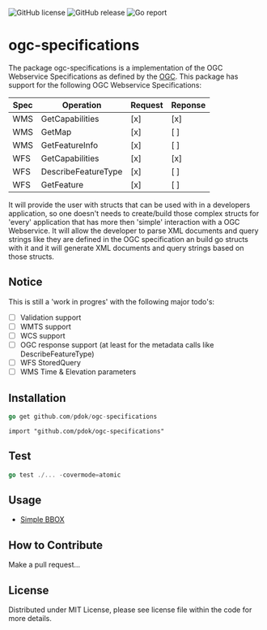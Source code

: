 ![GitHub license](https://img.shields.io/github/license/PDOK/ogc-specifications)
![GitHub release](https://img.shields.io/github/release/PDOK/ogc-specifications.svg)
![Go report](https://goreportcard.com/badge/github.com/pdok/ogc-specifications)

# ogc-specifications

The package ogc-specifications is a implementation of the OGC Webservice Specifications as defined by the [OGC](https://www.ogc.org/).
This package has support for the following OGC Webservice Specifications:

| Spec | Operation | Request | Reponse |
| --- | --- | --- | --- |
| WMS | GetCapabilities | [x]  | [x] |
| WMS | GetMap | [x] | [ ] |
| WMS | GetFeatureInfo | [x] | [ ] |
| WFS | GetCapabilities | [x] | [x] |
| WFS | DescribeFeatureType | [x] | [ ] |
| WFS | GetFeature | [x] | [ ] |

It will provide the user with structs that can be used with in a developers application, so one doesn't needs to create/build those complex structs for 'every' application that has more then 'simple' interaction with a OGC Webservice. It will allow the developer to parse XML documents and query strings like they are defined in the OGC specification an build go structs with it and it will generate XML documents and query strings based on those structs.

## Notice

This is still a 'work in progres' with the following major todo's:

- [ ] Validation support
- [ ] WMTS support
- [ ] WCS support
- [ ] OGC response support (at least for the metadata calls like DescribeFeatureType)
- [ ] WFS StoredQuery
- [ ] WMS Time & Elevation parameters

## Installation

```go
go get github.com/pdok/ogc-specifications
```

```import
import "github.com/pdok/ogc-specifications"
```

## Test

```go
go test ./... -covermode=atomic
```

## Usage

- [Simple BBOX](./examples/simple-bbox/main.go)

## How to Contribute

Make a pull request...

## License

Distributed under MIT License, please see license file within the code for more details.
